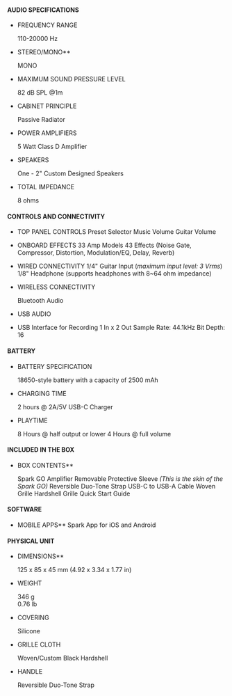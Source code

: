 #### AUDIO SPECIFICATIONS

- FREQUENCY RANGE

	110-20000 Hz  
  

- STEREO/MONO**

	MONO

 
- MAXIMUM SOUND PRESSURE LEVEL

	82 dB SPL @1m

  
- CABINET PRINCIPLE

	Passive Radiator


- POWER AMPLIFIERS

	5 Watt Class D Amplifier

 
- SPEAKERS

	One - 2" Custom Designed Speakers


- TOTAL IMPEDANCE

	8 ohms

  

#### **CONTROLS AND CONNECTIVITY**

- TOP PANEL CONTROLS
	Preset Selector
	Music Volume
	Guitar Volume


- ONBOARD EFFECTS
	33 Amp Models
	43 Effects
	(Noise Gate, Compressor, Distortion, Modulation/EQ, Delay, Reverb)

  
- WIRED CONNECTIVITY
	1/4" Guitar Input  (*maximum input level: 3 Vrms*)
	1/8" Headphone (supports headphones with 8~64 ohm impedance) 


- WIRELESS CONNECTIVITY

	Bluetooth Audio
 
- USB AUDIO
- 
	USB Interface for Recording
	1 In x 2 Out
	Sample Rate: 44.1kHz
	Bit Depth: 16

#### **BATTERY**

- BATTERY SPECIFICATION

	18650-style battery with a capacity of 2500 mAh

- CHARGING TIME

	2 hours @ 2A/5V USB-C Charger

  
- PLAYTIME

	8 Hours @ half output or lower
	4 Hours @ full volume

#### **INCLUDED IN THE BOX**

- BOX CONTENTS**

	Spark GO Amplifier
	Removable Protective Sleeve *(This is the skin of the Spark GO)*
	Reversible Duo-Tone Strap
	USB-C to USB-A Cable
	Woven Grille
	Hardshell Grille
	Quick Start Guide

#### **SOFTWARE**

- MOBILE APPS**
	Spark App for iOS and Android

#### **PHYSICAL UNIT**

- DIMENSIONS**

	125 x 85 x 45 mm
	(4.92 x 3.34 x 1.77 in)


- WEIGHT

	346 g	
	0.76 lb


- COVERING

	Silicone

 
- GRILLE CLOTH

	Woven/Custom Black Hardshell

 
- HANDLE

	Reversible Duo-Tone Strap
